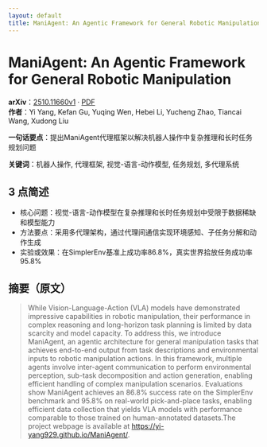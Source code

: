 ```yaml
---
layout: default
title: ManiAgent: An Agentic Framework for General Robotic Manipulation
---
```


# ManiAgent: An Agentic Framework for General Robotic Manipulation
**arXiv**：[2510.11660v1](https://arxiv.org/abs/2510.11660) · [PDF](https://arxiv.org/pdf/2510.11660.pdf)  
**作者**：Yi Yang, Kefan Gu, Yuqing Wen, Hebei Li, Yucheng Zhao, Tiancai Wang, Xudong Liu  

**一句话要点**：提出ManiAgent代理框架以解决机器人操作中复杂推理和长时任务规划问题

**关键词**：机器人操作, 代理框架, 视觉-语言-动作模型, 任务规划, 多代理系统

## 3 点简述
- 核心问题：视觉-语言-动作模型在复杂推理和长时任务规划中受限于数据稀缺和模型能力
- 方法要点：采用多代理架构，通过代理间通信实现环境感知、子任务分解和动作生成
- 实验或效果：在SimplerEnv基准上成功率86.8%，真实世界拾放任务成功率95.8%

## 摘要（原文）

> While Vision-Language-Action (VLA) models have demonstrated impressive
> capabilities in robotic manipulation, their performance in complex reasoning
> and long-horizon task planning is limited by data scarcity and model capacity.
> To address this, we introduce ManiAgent, an agentic architecture for general
> manipulation tasks that achieves end-to-end output from task descriptions and
> environmental inputs to robotic manipulation actions. In this framework,
> multiple agents involve inter-agent communication to perform environmental
> perception, sub-task decomposition and action generation, enabling efficient
> handling of complex manipulation scenarios. Evaluations show ManiAgent achieves
> an 86.8% success rate on the SimplerEnv benchmark and 95.8% on real-world
> pick-and-place tasks, enabling efficient data collection that yields VLA models
> with performance comparable to those trained on human-annotated datasets.The
> project webpage is available at https://yi-yang929.github.io/ManiAgent/.

